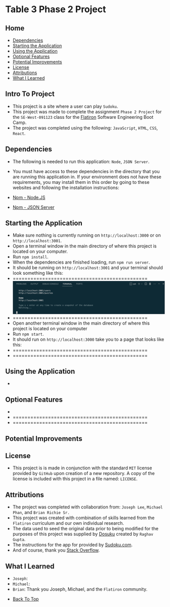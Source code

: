 # Table 3 Phase 2 Project


## Home

* [Dependencies](#dependencies)
* [Starting the Application](#starting-the-application)
* [Using the Application](#using-the-application)
* [Optional Features](#optional-features)
* [Potential Improvements](#potential-improvements)
* [License](#license)
* [Attributions](#attributions)
* [What I Learned](#what-i-learned)


## Intro To Project

- This project is a site where a user can play `Sudoku`.
- This project was made to complete the assignment `Phase 2 Project` for the `SE-West-091123` class for the [Flatiron](https://flatironschool.com/) Software Engineering Boot Camp.
- The project was completed using the following: `JavaScript`, `HTML`, `CSS`, `React`.


## Dependencies

- The following is needed to run this application: `Node`, `JSON Server`.

- You must have access to these dependencies in the directory that you are running this application in. If your environment does not have these requirements, you may install them in this order by going to these websites and following the installation instructions:

- [Npm - Node.JS](https://www.npmjs.com/package/node)

- [Npm - JSON Server](https://www.npmjs.com/package/json-server)


## Starting the Application

- Make sure nothing is currently running on `http://localhost:3000` or on `http://localhost:3001`.
- Open a terminal window in the main directory of where this project is located on your computer.
- Run `npm install`.
- When the dependencies are finished loading, run `npm run server`.
- It should be running on `http://localhost:3001` and your terminal should look something like this:
- ==============================================
    ![JSON Server running correctly.](./assets/server-pic.png "JSON Server")
- ==============================================
- Open another terminal window in the main directory of where this project is located on your computer
- Run `npm start`.
- It should run on `http://localhost:3000` take you to a page that looks like this:
- ==============================================
    <!-- ![Home page of app.](./assets/index.png "Home Page") -->
- ==============================================


## Using the Application

- 


## Optional Features

- 
- ==============================================
    <!-- ![Home page of app.](./assets/dark-index.png "Home Page") -->
- ==============================================

## Potential Improvements


## License

- This project is is made in conjunction with the standard `MIT` license provided by `GitHub` upon creation of a new repository. A copy of the license is included with this project in a file named: `LICENSE`.


## Attributions

- The project was completed with collaboration from: `Joseph Lee`, `Michael Phan`, and `Brian Richie Sr.`
- This project was created with combination of skills learned from the `Flatiron` curriculum and our own individual research.
- The data used to seed the original data prior to being modified for the purposes of this project was supplied by [Dosuku](https://https://sudoku-api.vercel.app/) created by `Raghav Gupta`.
- The instructions for the app for provided by [Sudoku.com](https://sudoku.com/how-to-play/sudoku-rules-for-complete-beginners/).
- And of course, thank you [Stack Overflow](https://stackoverflow.com/).

## What I Learned

- `Joseph`: 
- `Michael`:
- `Brian`:  Thank you Joseph, Michael, and the `Flatiron` community.


* [Back To Top](#table-3-phase-2-project)
